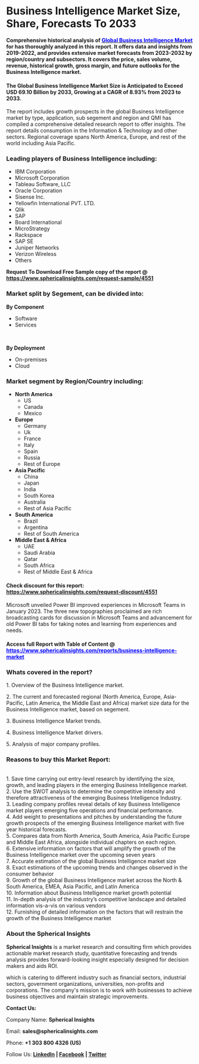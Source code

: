 <h1 class="news-post-title">Business Intelligence Market Size, Share, Forecasts To 2033</h1>
<p><strong>Comprehensive historical analysis of <a href="https://www.sphericalinsights.com/reports/business-intelligence-market" target="_blank"><span style="color: #0000ff;">Global Business Intelligence Market</span></a> for has thoroughly analyzed in this report. It offers data and insights from 2019-2022, and provides extensive market forecasts from 2023-2032 by region/country and subsectors. It covers the price, sales volume, revenue, historical growth, gross margin, and future outlooks for the Business Intelligence market.</strong></p>
<h4><strong>The Global Business Intelligence Market Size is Anticipated to Exceed USD 69.10 Billion by 2033, Growing at a CAGR of 8.93% from 2023 to 2033.</strong></h4>
<p>The report includes growth prospects in the global Business Intelligence market by type, application, sub segement and region and QMI has compiled a comprehensive detailed research report to offer insights. The report details consumption in the Information &amp; Technology and other sectors. Regional coverage spans North America, Europe, and rest of the world including Asia Pacific.</p>
<h3><strong>Leading players of Business Intelligence including:</strong></h3>
<ul>
<li>IBM Corporation</li>
<li>Microsoft Corporation</li>
<li>Tableau Software, LLC</li>
<li>Oracle Corporation</li>
<li>Sisense Inc.&nbsp;</li>
<li>Yellowfin International PVT. LTD.</li>
<li>Qlik</li>
<li>SAP</li>
<li>Board International</li>
<li>MicroStrategy</li>
<li>Rackspace</li>
<li>SAP SE&nbsp;</li>
<li>Juniper Networks</li>
<li>Verizon Wireless</li>
<li>Others</li>
</ul>
<p><strong>Request To Download Free Sample copy of the report @ <a href="https://www.sphericalinsights.com/request-sample/4551" target="_blank">https://www.sphericalinsights.com/request-sample/4551</a></strong></p>
<h3><strong>Market split by Segement, can be divided into:</strong></h3>
<p><strong>By Component</strong></p>
<ul>
<li>Software</li>
<li>Services</li>
</ul>
<p>&nbsp;</p>
<p><strong>By Deployment</strong></p>
<ul>
<li>On-premises</li>
<li>Cloud</li>
</ul>
<h3><strong>Market segment by Region/Country including:</strong></h3>
<ul>
<li><strong>North America</strong>
<ul>
<li>US</li>
<li>Canada</li>
<li>Mexico</li>
</ul>
</li>
<li><strong>Europe</strong>
<ul>
<li>Germany</li>
<li>Uk</li>
<li>France</li>
<li>Italy</li>
<li>Spain</li>
<li>Russia</li>
<li>Rest of Europe</li>
</ul>
</li>
<li><strong>Asia Pacific</strong>
<ul>
<li>China</li>
<li>Japan</li>
<li>India</li>
<li>South Korea</li>
<li>Australia</li>
<li>Rest of Asia Pacific</li>
</ul>
</li>
<li><strong>South America</strong>
<ul>
<li>Brazil</li>
<li>Argentina</li>
<li>Rest of South America</li>
</ul>
</li>
<li><strong>Middle East &amp; Africa</strong>
<ul>
<li>UAE</li>
<li>Saudi Arabia</li>
<li>Qatar</li>
<li>South Africa</li>
<li>Rest of Middle East &amp; Africa</li>
</ul>
</li>
</ul>
<h4>Check discount for this report: <a href="https://www.sphericalinsights.com/request-discount/4551" target="_blank">https://www.sphericalinsights.com/request-discount/4551</a></h4>
<p>Microsoft unveiled Power BI improved experiences in Microsoft Teams in January 2023. The three new topographies proclaimed are rich broadcasting cards for discussion in Microsoft Teams and advancement for old Power BI tabs for taking notes and learning from experiences and needs.</p>
<h4>Access full Report with Table of Content @ <span style="color: #0000ff;"><a style="color: #0000ff;" href="https://www.sphericalinsights.com/reports/business-intelligence-market" target="_blank">https://www.sphericalinsights.com/reports/business-intelligence-market</a></span></h4>
<h3><strong>Whats covered in the report?</strong></h3>
<p>1. Overview of the Business Intelligence market.</p>
<p>2. The current and forecasted regional (North America, Europe, Asia-Pacific, Latin America, the Middle East and Africa) market size data for the Business Intelligence market, based on segement.</p>
<p>3. Business Intelligence Market trends.</p>
<p>4. Business Intelligence Market drivers.</p>
<p>5. Analysis of major company profiles.</p>
<h3><strong>Reasons to buy this Market Report:</strong></h3>
<p><br /> 1. Save time carrying out entry-level research by identifying the size, growth, and leading players in the emerging Business Intelligence market.<br /> 2. Use the SWOT analysis to determine the competitive intensity and therefore attractiveness of the emerging Business Intelligence Industry.<br /> 3. Leading company profiles reveal details of key Business Intelligence market players emerging five operations and financial performance.<br /> 4. Add weight to presentations and pitches by understanding the future growth prospects of the emerging Business Intelligence market with five year historical forecasts.<br /> 5. Compares data from North America, South America, Asia Pacific Europe and Middle East Africa, alongside individual chapters on each region.<br /> 6. Extensive information on factors that will amplify the growth of the Business Intelligence market over the upcoming seven years<br /> 7. Accurate estimation of the global Business Intelligence market size <br /> 8. Exact estimations of the upcoming trends and changes observed in the consumer behavior <br /> 9. Growth of the global Business Intelligence market across the North &amp; South America, EMEA, Asia Pacific, and Latin America<br /> 10. Information about Business Intelligence market growth potential<br /> 11. In-depth analysis of the industry&rsquo;s competitive landscape and detailed information vis-a-vis on various vendors<br /> 12. Furnishing of detailed information on the factors that will restrain the growth of the Business Intelligence market</p>
<h3><strong>About the Spherical Insights</strong></h3>
<p><strong>Spherical Insights</strong> is a market research and consulting firm which provides actionable market research study, quantitative forecasting and trends analysis provides forward-looking insight especially designed for decision makers and aids ROI.</p>
<p>which is catering to different industry such as financial sectors, industrial sectors, government organizations, universities, non-profits and corporations. The company's mission is to work with businesses to achieve business objectives and maintain strategic improvements.</p>
<p><strong>Contact Us:</strong></p>
<p>Company Name: <strong>Spherical Insights</strong></p>
<p>Email: <strong>sales@sphericalinsights.com</strong></p>
<p>Phone: <strong>+1 303 800 4326 (US)</strong></p>
<p>Follow Us: <strong><a href="https://www.linkedin.com/company/spherical-insight/"><u>LinkedIn</u></a> | <a href="https://www.facebook.com/sphericalinsights22"><u>Facebook</u></a> | <a href="https://twitter.com/SInsights_US"><u>Twitter</u></a></strong></p>
